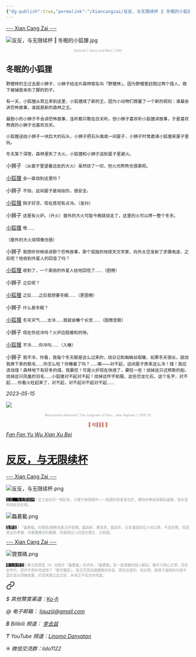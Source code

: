 ```yaml
---
{"dg-publish":true,"permalink":"/Xiancangzai/反反，与无限续杯 ‖ 冬眠的小狐狸/","tags":["李去兹","良弼","反反与无限续杯","童话"],"created":"2025-01-09T11:07:26.827+08:00"}
---
```




<div class="splitline"><a href="https://www.xiancangzai.com/">--- Xian Cang Zai ---</a></div>

![反反，与无限续杯 ‖ 冬眠的小狐狸.jpg](/img/user/%E9%99%84%E4%BB%B6/attachment/%E5%8F%8D%E5%8F%8D%EF%BC%8C%E4%B8%8E%E6%97%A0%E9%99%90%E7%BB%AD%E6%9D%AF%20%E2%80%96%20%E5%86%AC%E7%9C%A0%E7%9A%84%E5%B0%8F%E7%8B%90%E7%8B%B8.jpg)

<p style="text-align:center;color:#999ea2;font-size:0.6em;">Botticelli | Venus and Mars | 1485</p>

## 冬眠的小狐狸

<small>野猪林的王过去是小狮子，小狮子给这片森林取名叫「野猪林」，因为野猪曾赶跑过两个猎人，救下被捕兽夹伤了脚的豹子。</small>

<small>有一天，小狐狸从首丘来到这里，小狐狸成了新的王，因为小动物们商量了一个新的规则：谁最会讲恐怖故事，谁就是新的森林之王。</small>

<small>最胆小的小狮子不会讲恐怖故事，连听都只敢在白天听。但小狮子喜欢听小狐狸讲故事，于是喜欢熬夜的小狮子也喜欢白天。</small>

<small>小狐狸送给小狮子一块巨大的石头，小狮子把石头凿成一间屋子，小狮子时常邀请小狐狸来屋子里玩。</small>

<small>冬天某个深夜，森林里失了大火，小狐狸和小狮子逃到屋子里避火。</small>

<kbd>小狮子</kbd> <small>（从窗子里望着远处的大火）虽然烧了一切，但火光熊熊也很美呢。</small>

<ins>小狐狸</ins> <small>会一直烧到这里吗？</small>

<kbd>小狮子</kbd> <small>不怕，这间屋子是纯铱的，很安全。</small>

<ins>小狐狸</ins> <small>刚才好烫，现在感觉有点冷。（发抖）</small>

<kbd>小狮子</kbd> <small>这里有火炉。（升火）窗外的大火可能今晚就烧走了，这里的火可以烤一整个冬天。</small>

<ins>小狐狸</ins> <small>嗯……</small>

<small>（窗外的大火烧得像白昼）</small>

<kbd>小狮子</kbd> <small>我想听你继续讲那个恐怖故事，那个孤独的地球天文学家，向外太空发射了求偶电波，之后呢？他收到外星人的回音了吗？</small>

<ins>小狐狸</ins> <small>收到了，一个美丽的外星人给他回信了……（困倦）</small>

<kbd>小狮子</kbd> <small>之后呢？</small>

<ins>小狐狸</ins> <small>之后……之后我想要冬眠……（更困倦）</small>

<kbd>小狮子</kbd> <small>什么是冬眠？</small>

<ins>小狐狸</ins> <small>冬天天气……太冷……我就会睡个长觉……（困倦至极）</small>

<kbd>小狮子</kbd> <small>现在你还冷吗？火炉边挺暖和的呀。</small>

<ins>小狐狸</ins> <small>不冷……你冷吗……（入睡）</small>

<kbd>小狮子</kbd> <small>我不冷，你看，我每个冬天都是这么过来的，烧日记和蜘蛛丝取暖，如果冬天很长，就烧我换下来的鬃毛……你怎么啦？你睡着了吗？……噢——对不起，这间屋子原来这么冷！煤！我应该烧煤！森林地下有好多的煤，我要挖！可是火炉现在快熄了，要旺一些！烧掉这只忒修斯的船，烧掉这只凤凰的羽毛……小狐狸对不起对不起！烧掉这件宇航服，这些恐龙化石，这个名字，对不起……你看火旺起来了，对不起，对不起对不起对不起……</small>

<cite>2023-05-15</cite>

<div class="spacer"></div>

![](https://collectionapi.metmuseum.org/api/collection/v1/iiif/337058/1914771/main-image)

<p style="text-align:center;color:#999ea2;font-size:0.6em;">Marcantonio Raimondi | The Judgment of Paris，after Raphael | c.1510-20</p>

<div class="spacer"></div>

<p style="text-align:center;color:#B54434;font-size:0.8em;">▮ 相𨳹󾗖􁴆 ▮</p>

<div class="header-container">
    <div class="triangle"></div>
    <div class="collect-media" style="background-image: url('https://www.xiancangzai.com/img/user/%E9%99%84%E4%BB%B6/%E9%99%84%E4%BB%B62024/%E5%8F%8D%E5%8F%8D%EF%BC%8C%E4%B8%8E%E6%97%A0%E9%99%90%E7%BB%AD%E6%9D%AF.png');">
        <a href="https://www.xiancangzai.com/Xiancangzai/%E5%8D%8A%E6%AF%8F%E8%A7%A3/" class="ncard-link"></a>
        <div class="collect-text">
            <a href="https://www.xiancangzai.com/Xiancangzai/%E5%8F%8D%E5%8F%8D%EF%BC%8C%E4%B8%8E%E6%97%A0%E9%99%90%E7%BB%AD%E6%9D%AF/">
                <cite>Fan Fan Yu Wu Xian Xu Bei</cite>
                <h1>反反，与无限续杯</h1>
            </a>
        </div>
    </div>
</div>

<div class="splitline"><a href="https://www.xiancangzai.com/">--- Xian Cang Zai ---</a></div>

![反反，与无限续杯.png](/img/user/%E9%99%84%E4%BB%B6/%E9%99%84%E4%BB%B62024/%E5%8F%8D%E5%8F%8D%EF%BC%8C%E4%B8%8E%E6%97%A0%E9%99%90%E7%BB%AD%E6%9D%AF.png)

<p style="font-size:0.7em; color:#999ea2"><ins style="font-size:1em;background: black;color:white">反反，与无限续杯</ins> | 從王座的同一側起身，分散于無限續杯——閱讀的衛星更在於，哪怕你奪過母親與邊緣，我永遠有相反的左側。</p>

![鱻蒼載.png](/img/user/%E9%99%84%E4%BB%B6/%E9%99%84%E4%BB%B62024/%E9%B1%BB%E8%92%BC%E8%BC%89.png)

<p style="font-size:0.7em; color:#999ea2"><ins style="font-size:1em;background: black;color:white">鱻蒼載</ins> | 「鱻蒼載」的隱語/鴘轉為魯迅所發機，鱻與新，蒼與青，載與年，全是潘諾西亞人的幻覺，不是任務，而是悬亙的準備，向著彌賽亞的腳踵、阿美西亞人的語言僭主、共和囻。</p>

<div class="splitline"><a href="https://www.xiancangzai.com/">--- Xian Cang Zai ---</a></div>

![贊賞碼.png](/img/user/%E9%99%84%E4%BB%B6/%E9%99%84%E4%BB%B62024/%E8%B4%8A%E8%B3%9E%E7%A2%BC.png)

<p style="font-size:0.7em; color:#999ea2"><ins style="font-size:1em;background: black;color:white">眷注與贊賞</ins> | 眷注與贊賞（¥）也關乎「鱻蒼載」的持存，「鱻蒼載」是一處游離的個人網站，幾乎只關心文學，而在此時代，卻并不例外地成爲了「數字難民」，姑且忍受這樣驕稚的形容。那些自便的、但封閉、敞視于威柄的内容平臺於是必須被放棄，於是來建立此迂折，未來正不知去向何處。</p>


<div class="transclusion internal-embed is-loaded"><a class="markdown-embed-link" href="/xiancangzai/link-tree/" aria-label="Open link"><svg xmlns="http://www.w3.org/2000/svg" width="24" height="24" viewBox="0 0 24 24" fill="none" stroke="currentColor" stroke-width="2" stroke-linecap="round" stroke-linejoin="round" class="svg-icon lucide-link"><path d="M10 13a5 5 0 0 0 7.54.54l3-3a5 5 0 0 0-7.07-7.07l-1.72 1.71"></path><path d="M14 11a5 5 0 0 0-7.54-.54l-3 3a5 5 0 0 0 7.07 7.07l1.71-1.71"></path></svg></a><div class="markdown-embed">





<cite>$ 其他贊賞渠道：[Ko-fi](https://ko-fi.com/xiancangzai)</cite>

<cite>@ 电子邮箱： liquziii@gmail.com </cite>

<cite>฿ Bilibili 频道： [李去兹](https://space.bilibili.com/1676863200)</cite>

<cite>₸ YouTube 频道：[Linomo Danvatan](http://www.youtube.com/@LinomoDanvatan) </cite>

<cite>⁜ 微信交流群：lido1122</cite>


</div></div>

